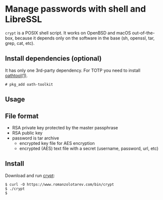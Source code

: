 # Manage passwords with shell and LibreSSL


`crypt` is a POSIX shell script. It works on OpenBSD and macOS
out-of-the-box, because it depends only on the software in the base (sh,
openssl, tar, grep, cat, etc).

## Install dependencies (optional)

It has only one 3rd-party dependency. For TOTP you need to install
[oathtool(1)](http://www.nongnu.org/oath-toolkit/oathtool.1.html).

    # pkg_add oath-toolkit

## Usage

## File format

- RSA private key protected by the master passphrase
- RSA public key
- password is tar archive
  - encrypted key file for AES encryption
  - encrypted (AES) text file with a secret (username, password, url, etc)

## Install

Download and run [crypt](/bin/crypt):

    $ curl -O https://www.romanzolotarev.com/bin/crypt
    $ ./crypt
    $
